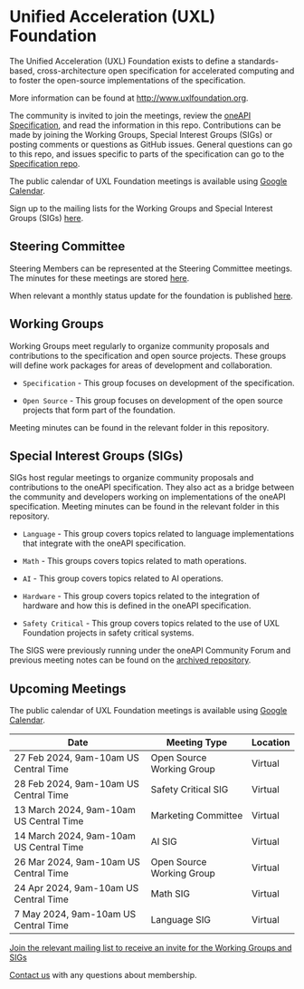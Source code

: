  Unified Acceleration (UXL) Foundation
======================================

The Unified Acceleration (UXL) Foundation exists to define a 
standards-based, cross-architecture open specification for 
accelerated computing and to foster the open-source implementations 
of the specification.

More information can be found at http://www.uxlfoundation.org.

The community is invited to join the meetings, review the [oneAPI
Specification](https://spec.oneapi.io), and read the information 
in this repo. Contributions can be made by joining the Working Groups, 
Special Interest Groups (SIGs) or posting comments or questions as 
GitHub issues. General questions can go to this repo, and issues 
specific to parts of the specification can go to the 
[Specification repo](https://github.com/oneapi-src/oneapi-spec).

The public calendar of UXL Foundation meetings is available using 
[Google Calendar](https://calendar.google.com/calendar/u/0/embed?src=c_4ac0186e0f9fc4e7243574437efd3e3383420e2318ce77aee1e0343706f5c936@group.calendar.google.com&ctz=America/New_York).

Sign up to the mailing lists for the Working Groups and Special 
Interest Groups (SIGs) [here](https://lists.uxlfoundation.org/groups).

Steering Committee
------------------

Steering Members can be represented at the Steering Committee meetings.
The minutes for these meetings are stored [here](/steering-committee).

When relevant a monthly status update for the foundation is published 
[here](/monthly-status).

Working Groups
--------------

Working Groups meet regularly to organize community proposals and
contributions to the specification and open source projects. These 
groups will define work packages for areas of development and 
collaboration.

* `Specification` - This group focuses on development of the 
  specification.
  
* `Open Source` - This group focuses on development of the open 
  source projects that form part of the foundation.

Meeting minutes can be found in the relevant folder in this 
repository.

Special Interest Groups (SIGs)
------------------------------

SIGs host regular meetings to organize community proposals and
contributions to the oneAPI specification. They also act as a bridge
between the community and developers working on implementations of
the oneAPI specification. Meeting minutes can be found in the 
relevant folder in this repository.

* `Language` - This group covers topics related to
  language implementations that integrate with the oneAPI
  specification.
  
* `Math` - This groups covers topics related to math
  operations.

* `AI` - This group covers topics related to AI operations.

* `Hardware` - This group covers topics related to the
  integration of hardware and how this is defined in the oneAPI
  specification.

* `Safety Critical` - This group covers topics related to the
  use of UXL Foundation projects in safety critical systems.

The SIGS were previously running under the oneAPI Community 
Forum and previous meeting notes can be found on the [archived 
repository](https://github.com/oneapi-src/oneAPI-tab).

Upcoming Meetings
-----------------

The public calendar of UXL Foundation meetings is available using 
[Google Calendar](https://calendar.google.com/calendar/u/0/embed?src=c_4ac0186e0f9fc4e7243574437efd3e3383420e2318ce77aee1e0343706f5c936@group.calendar.google.com&ctz=America/New_York).

| Date | Meeting Type | Location |
|------|--------------|----------|
| 27 Feb 2024, 9am-10am US Central Time | Open Source Working Group | Virtual |
| 28 Feb 2024, 9am-10am US Central Time | Safety Critical SIG | Virtual |
| 13 March 2024, 9am-10am US Central Time | Marketing Committee | Virtual |
| 14 March 2024, 9am-10am US Central Time | AI SIG | Virtual |
| 26 Mar 2024, 9am-10am US Central Time | Open Source Working Group | Virtual |
| 24 Apr 2024, 9am-10am US Central Time | Math SIG | Virtual |
| 7 May 2024, 9am-10am US Central Time | Language SIG | Virtual |

[Join the relevant mailing list to receive an invite for the Working Groups and SIGs](https://lists.uxlfoundation.org/groups)

[Contact us](mailto:membership@uxlfoundation.org) with any questions about membership.
